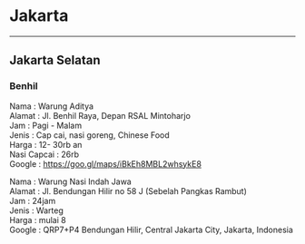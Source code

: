 # Jakarta
---

## Jakarta Selatan

### Benhil

Nama    : Warung Aditya  
Alamat  : Jl. Benhil Raya, Depan RSAL Mintoharjo  
Jam     : Pagi - Malam  
Jenis   : Cap cai, nasi goreng, Chinese Food  
Harga   : 12- 30rb an  
Nasi Capcai : 26rb  
Google  : https://goo.gl/maps/iBkEh8MBL2whsykE8  


Nama    : Warung Nasi Indah Jawa  
Alamat  : Jl. Bendungan Hilir no 58 J (Sebelah Pangkas Rambut)  
Jam     : 24jam  
Jenis   : Warteg  
Harga   : mulai 8  
Google  : QRP7+P4 Bendungan Hilir, Central Jakarta City, Jakarta, Indonesia  



